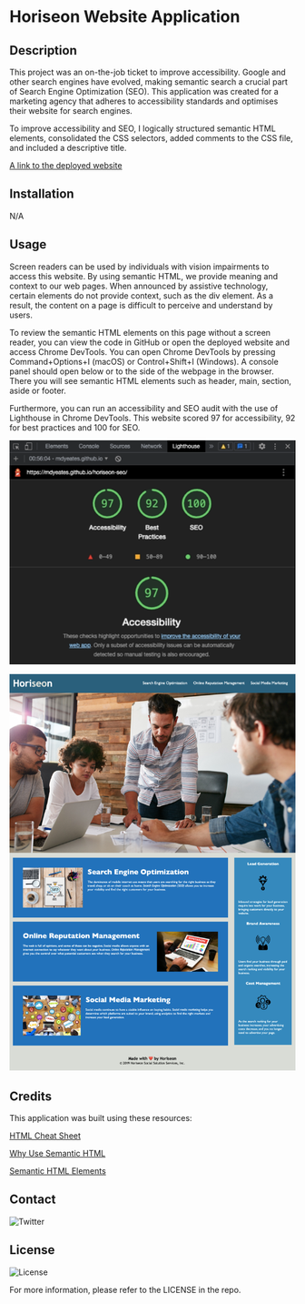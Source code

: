 # Horiseon Website Application

## Description

This project was an on-the-job ticket to improve accessibility. Google and other search engines have evolved, making semantic search a crucial part of Search Engine Optimization (SEO). This application was created for a marketing agency that adheres to accessibility standards and optimises their website for search engines. 

To improve accessibility and SEO, I logically structured semantic HTML elements, consolidated the CSS selectors, added comments to the CSS file, and included a descriptive title.

[A link to the deployed website](https://mdyeates.github.io/horiseon-seo/)

## Installation

N/A

## Usage

Screen readers can be used by individuals with vision impairments to access this website. By using semantic HTML, we provide meaning and context to our web pages. When announced by assistive technology, certain elements do not provide context, such as the div element. As a result, the content on a page is difficult to perceive and understand by users.

To review the semantic HTML elements on this page without a screen reader, you can view the code in GitHub or open the deployed website and access Chrome DevTools. You can open Chrome DevTools by pressing Command+Options+I (macOS) or Control+Shift+I (Windows). A console panel should open below or to the side of the webpage in the browser. There you will see semantic HTML elements such as header, main, section, aside or footer.

Furthermore, you can run an accessibility and SEO audit with the use of Lighthouse in Chrome DevTools. 
This website scored 97 for accessibility, 92 for best practices and 100 for SEO. 

![Accessiblity and Seo Audit](assets/images/lighthouse.png)

![A screenshot of the deployed website](assets/images/screenshot.png)


## Credits

This application was built using these resources:

[HTML Cheat Sheet](https://websitesetup.org/wp-content/uploads/2019/10/WSU-HTML-Cheat-Sheet.pdf)

[Why Use Semantic HTML](https://www.thoughtco.com/why-use-semantic-html-3468271)

[Semantic HTML Elements](https://www.w3schools.com/html/html5_semantic_elements.asp)

## Contact

![Twitter](https://img.shields.io/twitter/url?url=https%3A%2F%2Fgithub.com%2Fmdyeates%2Fhoriseon-seo)


## License

![License](https://img.shields.io/github/license/mdyeates/horiseon-seo)

For more information, please refer to the LICENSE in the repo.
